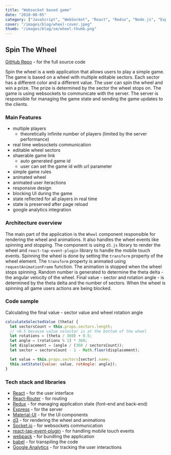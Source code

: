 ```yaml
---
title: "Websocket based game"
date: "2018-08-05"
category: ["JavaScript", "WebSocket", "React", "Redux", "Node.js", "Express"]
cover: "/images/blog/wheel-cover.jpeg"
thumb: "/images/blog/sm/wheel-thumb.png"
---
```


## Spin The Wheel

[GitHub Repo](https://github.com/matewilk/spin-the-wheel) - for the full source code

Spin the wheel is a web application that allows users to play a simple game. The game is based on a wheel with multiple editable sectors. Each sector has a different color and a different value. The user can spin the wheel and win a prize. The prize is determined by the sector the wheel stops on. The game is using websockets to communicate with the server. The server is responsible for managing the game state and sending the game updates to the clients.

### Main Features

- multiple players
  - theoretically infinite number of players (limited by the server performance)
- real time websockets communication
- editable wheel sectors
- shaerable game link
  - auto generated game id
  - user can set the game id with url parameter
- simple game rules
- animated wheel
- animated user iteractions
- responsive design
- blocking UI during the game
- state reflected for all players in real time
- state is preserved after page reload
- google analytics integration

### Architecture overview

The main part of the application is the `Wheel` component responsible for rendering the wheel and animations. It also handles the wheel events like spinning and stopping. The component is using `d3.js` library to render the wheel and `react-tap-event-plugin` library to handle the mobile touch events. Spinning the wheel is done by setting the `transform` property of the wheel element. The `transform` property is animated using `requestAnimationFrame` function. The animation is stopped when the wheel stops spinning. Random number is generated to determine the theta delta - the angular velocity of the wheel. Final value - sector and rotation angle - is determined by the theta delta and the number of sectors. When the wheel is spinning all game users actions are being blocked.

### Code sample

Calculating the final value - sector value and wheel rotation angle

```javascript
calculateSelectedValue (theta) {
  let sectorsCount = this.props.sectors.length;
  // +0.5 because value selector is at the bottom of the wheel
  let rotations = (theta / 360) + 0.5;
  let angle = (rotations % 1) * 360;
  let displacement = (angle / (360 / sectorsCount));
  let sector = sectorsCount - 1 - Math.floor(displacement);

  let value = this.props.sectors[sector].name;
  this.setState({value: value, rotAngle: angle});
}
```

### Tech stack and libraries

- [React](https://reactjs.org/) - for the user interface
- [React-Router](https://reactrouter.com/en/main) - for routing
- [Redux](https://redux.js.org/) - for managing application state (font-end and back-end)
- [Express](https://expressjs.com/) - for the server
- [Material-UI](https://material-ui.com/) - for the UI components
- [d3](https://d3js.org/) - for rendering the wheel and animations
- [Socket.io](https://socket.io/) - for websockets communication
- [react-tap-event-plugin](https://www.npmjs.com/package/react-tap-event-plugin) - for handling mobile touch events
- [webpack](https://webpack.js.org/) - for bundling the application
- [babel](https://babeljs.io/) - for transpiling the code
- [Google Analytics](https://analytics.google.com/analytics/web/) - for tracking the user interactions
